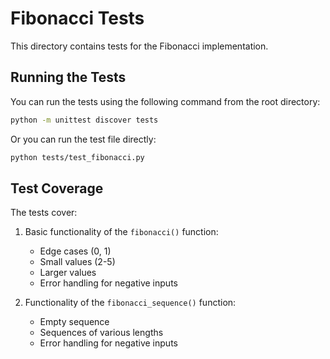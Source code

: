 # Fibonacci Tests

This directory contains tests for the Fibonacci implementation.

## Running the Tests

You can run the tests using the following command from the root directory:

```bash
python -m unittest discover tests
```

Or you can run the test file directly:

```bash
python tests/test_fibonacci.py
```

## Test Coverage

The tests cover:

1. Basic functionality of the `fibonacci()` function:
   - Edge cases (0, 1)
   - Small values (2-5)
   - Larger values
   - Error handling for negative inputs

2. Functionality of the `fibonacci_sequence()` function:
   - Empty sequence
   - Sequences of various lengths
   - Error handling for negative inputs